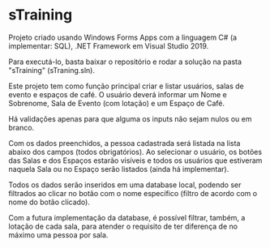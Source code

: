# sTraining

Projeto criado usando Windows Forms Apps com a linguagem C# (a implementar: SQL), .NET Framework em Visual Studio 2019.

Para executá-lo, basta baixar o repositório e rodar a solução na pasta "sTraining" (sTraning.sln).

Este projeto tem como função principal criar e listar usuários, salas de evento e espaços de café.
O usuário deverá informar um Nome e Sobrenome, Sala de Evento (com lotação) e um Espaço de Café.

Há validações apenas para que alguma os inputs não sejam nulos ou em branco.

Com os dados preenchidos, a pessoa cadastrada será listada na lista abaixo dos campos (todos obrigatórios).
Ao selecionar o usuário, os botões das Salas e dos Espaços estarão visíveis e todos os usuários que estiveram naquela Sala ou no Espaço serão listados (ainda há implementar).

Todos os dados serão inseridos em uma database local, podendo ser filtrados ao clicar no botão com o nome específico (filtro de acordo com o nome do botão clicado).

Com a futura implementação da database, é possível filtrar, também, a lotação de cada sala, para atender o requisito de ter diferença de no máximo uma pessoa por sala.
